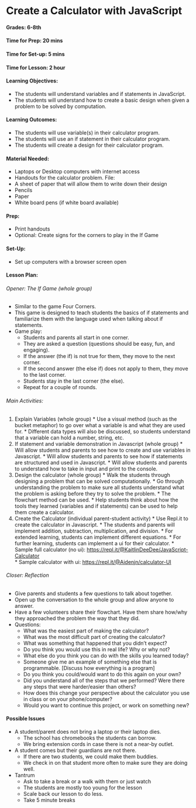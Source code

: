 # Create a Calculator with JavaScript
#### Grades: 6-8th
#### Time for Prep:   20 mins
#### Time for Set-up: 5 mins
#### Time for Lesson: 2 hour
#### Learning Objectives: 
  * The students will understand variables and if statements in JavaScript. 
  * The students will understand how to create a basic design when given a problem to be solved by computation. 
#### Learning Outcomes: 
  * The students will use variable(s) in their calculator program.
  * The students will use an if statement in their calculator program.
  * The students will create a design for their calculator program.
#### Material Needed:
  * Laptops or Desktop computers with internet access
  * Handouts for the calculator problem. File: <a src="handouts/calulator_with_JavaScript.pdf">
  * A sheet of paper that will allow them to write down their design
  * Pencils
  * Paper
  * White board pens (if white board available)
#### Prep:
  * Print handouts
  * Optional: Create signs for the corners to play in the If Game
#### Set-Up:
  * Set up computers with a browser screen open
#### Lesson Plan:
###### Opener: The If Game (whole group)
  * Similar to the game Four Corners.
  * This game is designed to teach students the basics of if statements and familiarize them with the language used when talking about if statements. 
  * Game play:
    * Students and parents all start in one corner. 
    * They are asked a question (questions should be easy, fun, and engaging).
    * If the answer (the if) is not true for them, they move to the next corner. 
    * If the second answer (the else if)  does not apply to them, they move to the last corner. 
    * Students stay in the last corner (the else). 
    * Repeat for a couple of rounds. 
###### Main Activities:
  1. Explain Variables (whole group)
    * Use a visual method (such as the bucket metaphor) to go over what a variable is and what they are used for.
    * Different data types will also be discussed, so students understand that a variable can hold a number, string, etc.
  2. If statement and variable demonstration in Javascript (whole group)
    * Will allow students and parents to see how to create and use variables in Javascript. 
    * Will allow students and parents to see how if statements are structured and used in Javascript.
    * Will allow students and parents to understand how to take in input and print to the console. 
  3. Design the calculator (whole group)
    * Walk the students through designing a problem that can be solved computationally. 
    * Go through understanding the problem to make sure all students understand what the problem is asking before they try to solve the problem.
    * The flowchart method can be used.
    * Help students think about how the tools they learned (variables and if statements) can be used to help them create a calculator.
  4. Create the Calculator (individual parent-student activity)
    * Use Repl.it to create the calculator in Javascript.
    * The students and parents will implement addition, subtraction, multiplication, and division.
    * For extended learning, students can implement different equations.
    * For further learning, students can implement a ui for their calculator.
    * Sample full calculator (no ui): https://repl.it/@KaitlinDeeDee/JavaScript-Calculator  
    * Sample calculator with ui: https://repl.it/@Aidenjn/calculator-UI

###### Closer: Reflection
  * Give parents and students a few questions to talk about together.
  * Open up the conversation to the whole group and allow anyone to answer. 
  * Have a few volunteers share their flowchart. Have them share how/why they approached the problem the way that they did.
  * Questions:
    * What was the easiest part of making the calculator? 
    * What was the most difficult part of creating the calculator?
    * What was something that happened that you didn’t expect?
    * Do you think you would use this in real life? Why or why not?
    * What else do you think you can do with the skills you learned today?
    * Someone give me an example of something else that is programmable. [Discuss how everything is a program]
    * Do you think you could/would want to do this again on your own?
    * Did you understand all of the steps that we performed? Were there any steps that were harder/easier than others?
    * How does this change your perspective about the calculator you use in class or on your phone/computer?
    * Would you want to continue this project, or work on something new?


#### Possible Issues
  * A student/parent does not bring a laptop or their laptop dies.
    * The school has chromebooks the students can borrow.
    * We bring extension cords in case there is not a near-by outlet.
  * A student comes but their guardians are not there.
    * If there are two students, we could make them buddies.
    * We check in on that student more often to make sure they are doing well.
  * Tantrum
    * Ask to take a break or a walk with them or just watch
    * The students are mostly too young for the lesson
    * Scale back our lesson to do less. 
    * Take 5 minute breaks
